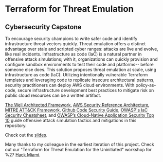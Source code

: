 
# Terraform for Threat Emulation

## Cybersecurity Capstone

To encourage security champions to write safer code and identify infrastructure threat vectors quickly. Threat emulation offers a distinct advantage over stale and scripted cyber ranges: attacks are live and evolve, like real incidents. Infrastructure as code (IaC) is a natural partner in offensive attack simulations; with it, organizations can quickly provision and configure sandbox environments to test their code and platforms-- before someone else does. This solution proposes threat emulation at scale, using infrastructure as code (IaC). Utilizing intentionally vulnerable Terraform templates and leveraging code to replicate insecure architectural patterns, security practitioners can deploy AWS cloud environments. With policy-as-code, secure infrastructure development best practices to mitigate risk on public cloud resources can be a written artifact.

[The Well Architected Framework](https://docs.aws.amazon.com/wellarchitected/latest/framework/welcome.html), [AWS Security Reference Architecture](https://docs.aws.amazon.com/prescriptive-guidance/latest/security-reference-architecture/architecture.html), [MITRE ATT&CK Framework](https://attack.mitre.org/matrices/enterprise/), [Github Code Security Guide](https://docs.github.com/en/code-security/guides), [OWASP's IaC Security Cheatsheet](https://cheatsheetseries.owasp.org/cheatsheets/Infrastructure_as_Code_Security_Cheat_Sheet.html), and [OWASP’s Cloud-Native Application Security Top 10](https://owasp.org/www-project-cloud-native-application-security-top-10/) guide offensive attack simulation tactics and mitigations in this repository. 

Check out the [slides](https://docs.google.com/presentation/d/1ILPJEjltmrGJ4Uj2010yPnes27JEmMnwRXv2OAkaEeg/edit?usp=sharing).

Many thanks to my colleague in the earliest iteration of this project. Check out our "Terraform for Threat Emulation for the Uninitiated" workshop for %27 [Hack Miami](https://www.youtube.com/watch?v=YlpFMBcAp2c).

